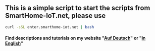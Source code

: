 ## This is a simple script to start the scripts from SmartHome-IoT.net, please use

```bash
curl -sSL enter.smarthome-iot.net | bash
```


#### Find descriptions and tutorials on my website "[Auf Deutsch](https://smarthome-iot.net/)" or "[in English](https://smarthome-iot.net/en/)"
